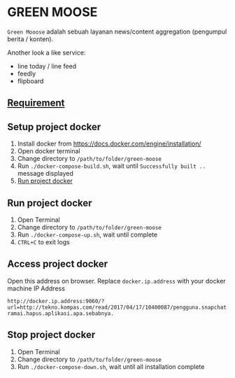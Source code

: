 # GREEN MOOSE
`Green Mooose` adalah sebuah layanan news/content aggregation (pengumpul berita / konten).

Another look a like service:
- line today / line feed
- feedly
- flipboard

## [Requirement](https://goo.gl/iY3Qrk)

## Setup project docker
1. Install docker from https://docs.docker.com/engine/installation/
2. Open docker terminal
3. Change directory to `/path/to/folder/green-moose`
4. Run `./docker-compose-build.sh`, wait until `Successfully built ..` message displayed
5. [Run project docker](#run-project-docker)

## Run project docker
1. Open Terminal
2. Change directory to `/path/to/folder/green-moose`
3. Run `./docker-compose-up.sh`, wait until complete
4. `CTRL+C` to exit logs

## Access project docker
Open this address on browser. Replace `docker.ip.address` with your docker machine IP Address

	http://docker.ip.address:9060/?url=http://tekno.kompas.com/read/2017/04/17/10400087/pengguna.snapchat.di.india.ramai-ramai.hapus.aplikasi.apa.sebabnya.

## Stop project docker
1. Open Terminal
2. Change directory to `/path/to/folder/green-moose`
3. Run `./docker-compose-down.sh`, wait until all installation complete
